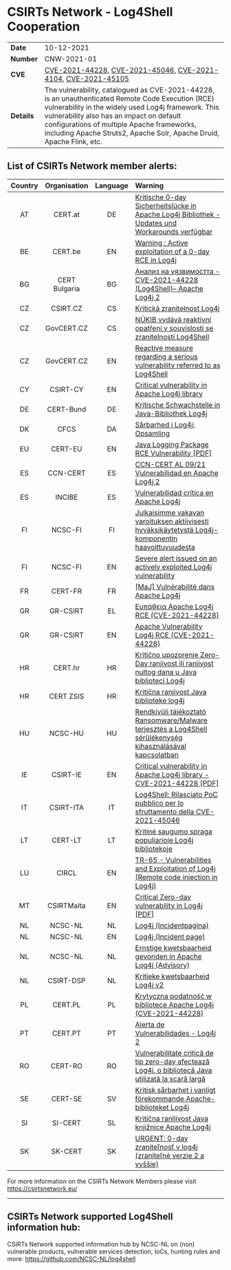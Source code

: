 # CSIRTs Network - Log4Shell Cooperation

|   |   |
|---|---|
| **Date** | 10-12-2021 |
| **Number** | CNW-2021-01 |
| **CVE** | [CVE-2021-44228](https://www.cve.org/CVERecord?id=CVE-2021-44228), [CVE-2021-45046](https://www.cve.org/CVERecord?id=CVE-2021-45046), [CVE-2021-4104](https://www.cve.org/CVERecord?id=CVE-2021-4104), [CVE-2021-45105](https://www.cve.org/CVERecord?id=CVE-2021-45105) |
| **Details** | The vulnerability, catalogued as CVE-2021-44228, is an unauthenticated Remote Code Execution (RCE) vulnerability in the widely used Log4j framework. This vulnerability also has an impact on default configurations of multiple Apache frameworks, including Apache Struts2, Apache Solr, Apache Druid, Apache Flink, etc. |


## List of CSIRTs Network member alerts:

| Country | Organisation | Language | Warning |
| :-----: | :----------: | :------: | :------ |
| AT | CERT.at | DE | <a href="https://cert.at/de/warnungen/2021/12/kritische-0-day-sicherheitslucke-in-apache-log4j-bibliothek">Kritische 0-day Sicherheitslücke in Apache Log4j Bibliothek - Updates und Workarounds verfügbar</a> |
| BE | CERT.be | EN | <a href="https://www.cert.be/nl/warning-active-exploitation-0-day-rce-log4j">Warning : Active exploitation of a 0-day RCE in Log4j</a> |
| BG | CERT Bulgaria | BG | <a href="https://www.govcert.bg/BG/NAW/Pages/Анализ-на-уязвимостта---CVE-2021-44228-–-Apache-Log4j-2.aspx">Анализ на уязвимостта - CVE-2021-44228 (Log4Shell)– Apache Log4j 2</a> |
| CZ | CSIRT.CZ | CS | <a href="https://csirt.cz/cs/kyberbezpecnost/aktualne-z-bezpecnosti/kriticka-zranitelnost-log4j/">Kritická zranitelnost Log4j</a> |
| CZ | GovCERT.CZ | CS | <a href="https://www.nukib.cz/cs/infoservis/hrozby/1785-nukib-vydava-reaktivni-opatreni-v-souvislosti-se-zranitelnosti-log4shell/">NÚKIB vydává reaktivní opatření v souvislosti se zranitelností Log4Shell</a> |
| CZ | GovCERT.CZ | EN | <a href="https://www.nukib.cz/en/infoservis-en/news/1786-reactive-measure-regarding-a-serious-vulnerability-referred-to-as-log4shell/">Reactive measure regarding a serious vulnerability referred to as Log4Shell</a> |
| CY | CSIRT-CY | EN | <a href="https://csirt.cy/en/alerts/critical-vulnerability-in-apache-log4j-library">Critical vulnerability in Apache Log4j library </a> |
| DE | CERT-Bund | DE | <a href="https://www.bsi.bund.de/DE/Themen/Unternehmen-und-Organisationen/Informationen-und-Empfehlungen/Empfehlungen-nach-Angriffszielen/Webanwendungen/log4j/log4j_node.html">Kritische Schwachstelle in Java-Bibliothek Log4j</a> |
| DK | CFCS | DA | <a href="https://www.cfcs.dk/da/handelser/varsler/opsamling-pa-log4j/">Sårbarhed i Log4j: Opsamling</a> |
| EU | CERT-EU | EN | <a href="https://media.cert.europa.eu/static/SecurityAdvisories/2021/CERT-EU-SA2021-067.pdf">Java Logging Package RCE Vulnerability [PDF]</a> |
| ES | CCN-CERT | ES | <a href="https://www.ccn-cert.cni.es/seguridad-al-dia/alertas-ccn-cert/11435-ccn-cert-al-09-21-vulnerabilidad-en-apache-log4j-2.html">CCN-CERT AL 09/21 Vulnerabilidad en Apache Log4j 2</a> |
| ES | INCIBE | ES | <a href="https://www.incibe.es/protege-tu-empresa/avisos-seguridad/vulnerabilidad-critica-apache-log4j">Vulnerabilidad crítica en Apache Log4j</a> |
| FI | NCSC-FI | FI | <a href="https://www.kyberturvallisuuskeskus.fi/fi/varo_ttn_5/2021">Julkaisimme vakavan varoituksen aktiivisesti hyväksikäytetystä Log4j-komponentin haavoittuvuudesta</a> |
| FI | NCSC-FI | EN | <a href="https://www.kyberturvallisuuskeskus.fi/en/varo_ttn_5/2021">Severe alert issued on an actively exploited Log4j vulnerability</a> |
| FR | CERT-FR | FR | <a href="https://www.cert.ssi.gouv.fr/alerte/CERTFR-2021-ALE-022/">[MaJ] Vulnérabilité dans Apache Log4j</a> |
| GR | GR-CSIRT | EL | <a href="https://csirt.cd.mil.gr/el/%ce%b5%cf%85%cf%80%ce%ac%ce%b8%ce%b5%ce%b9%ce%b1-apache-log4j-rce-cve-2021-44228/">Ευπάθεια Apache Log4j RCE (CVE-2021-44228)</a> |
| GR | GR-CSIRT | EN | <a href="https://csirt.cd.mil.gr/apache-vulnerability-log4j-rce-cve-2021-44228/">Apache Vulnerability Log4j RCE (CVE-2021-44228)</a> |
| HR | CERT.hr | HR | <a href="https://www.cert.hr/kriticno-upozorenje-zero-day-ranjivost-ili-ranjivost-nultog-dana-u-java-biblioteci-log4j/">Kritično upozorenje Zero-Day ranjivost ili ranjivost nultog dana u Java biblioteci Log4j</a> |
| HR | CERT ZSIS | HR | <a href="https://www.zsis.hr/default.aspx?id=448">Kritična ranjivost Java biblioteke log4j</a> |
| HU | NCSC-HU | HU | <a href="https://nki.gov.hu/figyelmeztetesek/tajekoztatas/rendkivuli-tajekoztato-ransomware-malware-terjesztes-a-log4shell-serulekenyseg-kihasznalasaval-kapcsolatban/">Rendkívüli tájékoztató Ransomware/Malware terjesztés a Log4Shell sérülékenység kihasználásával kapcsolatban</a> |
| IE | CSIRT-IE | EN | <a href="https://www.ncsc.gov.ie/pdfs/apache-log4j-101221.pdf">Critical vulnerability in Apache Log4j library - CVE-2021-44228 [PDF]</a> |
| IT | CSIRT-ITA | IT | <a href="https://csirt.gov.it/Log4Shell">Log4Shell: Rilasciato PoC pubblico per lo sfruttamento della CVE-2021-45046</a> |
| LT | CERT-LT | LT | <a href="https://www.nksc.lt/naujienos/kritine_spraga_populiarioje_log4j_bibliotekoje.html">Kritinė saugumo spraga populiarioje Log4j bibliotekoje</a> |
| LU | CIRCL | EN | <a href="https://www.circl.lu/pub/tr-65/">TR-65 - Vulnerabilities and Exploitation of Log4j (Remote code injection in Log4j)</a> |
| MT | CSIRTMalta | EN | <a href="https://maltacip.gov.mt/en/CIP_Structure/CSIRTMalta/Documents/EN250268%20Advisory.pdf">Critical Zero-day vulnerability in Log4j [PDF]</a> |
| NL | NCSC-NL | NL | <a href="https://www.ncsc.nl/onderwerpen/log4j">Log4j (Incidentpagina)</a> |
| NL | NCSC-NL | EN | <a href="https://english.ncsc.nl/topics/log4j-vulnerability">Log4j (Incident page)</a> |
| NL | NCSC-NL | NL | <a href="https://advisories.ncsc.nl/advisory?id=NCSC%2D2021%2D1052">Ernstige kwetsbaarheid gevonden in Apache Log4j (Advisory)</a> |
| NL | CSIRT-DSP | NL | <a href="https://csirtdsp.nl/nieuws/kritieke-kwetsbaarheid-log4j-v2">Kritieke kwetsbaarheid Log4j v2</a> |
| PL | CERT.PL | PL | <a href="https://cert.pl/posts/2021/12/krytyczna-podatnosc-w-bibliotece-apache-log4j/">Krytyczna podatność w bibliotece Apache Log4j (CVE-2021-44228)</a> |
| PT | CERT.PT | PT | <a href="https://dyn.cncs.gov.pt/pt/alerta-detalhe/art/135608/alerta-de-vulnerabilidades-log4j-2">Alerta de Vulnerabilidades - Log4j 2</a> |
| RO | CERT-RO | RO | <a href="https://dnsc.ro/citeste/alerta-vulnerabilitate-zero-day-log4j-java">Vulnerabilitate critică de tip zero-day afectează Log4j, o bibliotecă Java utilizată la scară largă</a> |
| SE | CERT-SE | SV | <a href="https://www.cert.se/2021/12/kritisk-sarbarhet-i-apache-log4j">Kritisk sårbarhet i vanligt förekommande Apache-biblioteket Log4j</a> |
| SI | SI-CERT | SL | <a href="https://www.cert.si/si-cert-2021-06/">Kritična ranljivost Java knjižnice Apache Log4j</a> |
| SK | SK-CERT | SK |  <a href="https://www.sk-cert.sk/sk/urgent-0-day-zranitelnost-v-log4j-verzia-2/index.html">URGENT: 0-day zraniteľnosť v log4j (zraniteľné verzie 2 a vyššie)</a> |


For more information on the CSIRTs Network Members please visit https://csirtsnetwork.eu/

---

## CSIRTs Network supported Log4Shell information hub:

CSIRTs Network supported information hub by NCSC-NL on (non) vulnerable products, vulnerable services detection, IoCs, hunting rules and more:
https://github.com/NCSC-NL/log4shell
